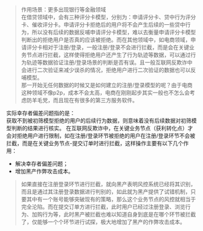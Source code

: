 >作用场景：更多出现银行等金融领域    
在借贷领域中，会有三种评分卡模型，分别为：申请评分卡、贷中行为评分卡、催收评分卡。申请评分卡拒绝后的用户将不会产生后续的一些贷中行为，所以没有后续的数据反哺申请评分卡模型，难以去衡量申请评分卡模型判断出的拒绝用户是否真的应该被拒绝。而在其他领域中，如电商领域，申请评分卡相对于注册/登录，一般注册/登录不会进行拦截，而是会在关键业务节点进行拦截，这样使得拒绝用户还产生了行为轨迹等数据，可以通过行为轨迹等数据验证注册/登录场景的判断是否有误。且一般互联网反欺诈中会进行二次验证来减少误杀的情况，拒绝用户进行二次验证的数据也可以反哺模型。      
那一开始无任何数据的时候又是如何建立的注册/登录模型的呢？由于电商这种领域不像p2p，成本不会太高，电商在刚刚起步其实一般也不怎么会考虑防羊毛党，而且现在有很多的第三方服务软件。   
>
实际幸存者偏差问题指的是：   
获取不到被初筛模型拒绝的用户的后续行为数据，则意味着没有后续数据对初筛模型判断的结果进行核实。
在互联网反欺诈中，在关键业务节点（获利转化点）才会对拒绝用户进行限制，如在注册/登录环节被拒绝的用户在注册/登录环节不会被拦截，而是在关键业务节点-提交订单时进行拦截，这样操作主要有以下几个作用：
 * 解决幸存者偏差问题；
 * 增加黑产作弊攻击成本。    
 >如果直接在注册登录环节进行拦截，就向黑产表明风控系统已经将其识别，而且是通过其注册登录数据进行判别的，如此就为黑产提供了试错机制，只要其中有一个账号能够突破现有的策略，那么这个业务节点的风控就相当于完全沦陷。而在提交订单方进行拦截，此时用户已经过注册登录、浏览行为、加购行为等，此时黑产被拦截也难以知道自身到底是在哪个环节被拦截了，仅能够一个个环节进行试探，极大地增加了黑产的作弊攻击成本。
